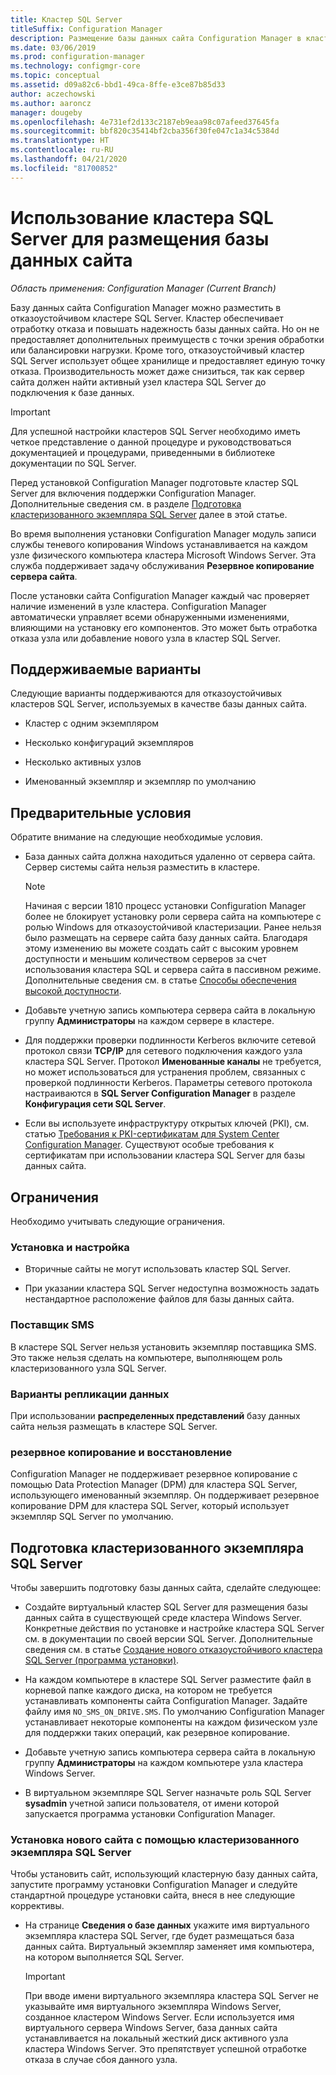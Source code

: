```yaml
---
title: Кластер SQL Server
titleSuffix: Configuration Manager
description: Размещение базы данных сайта Configuration Manager в кластере SQL Server
ms.date: 03/06/2019
ms.prod: configuration-manager
ms.technology: configmgr-core
ms.topic: conceptual
ms.assetid: d09a82c6-bbd1-49ca-8ffe-e3ce87b85d33
author: aczechowski
ms.author: aaroncz
manager: dougeby
ms.openlocfilehash: 4e731ef2d133c2187eb9eaa98c07afeed37645fa
ms.sourcegitcommit: bbf820c35414bf2cba356f30fe047c1a34c5384d
ms.translationtype: HT
ms.contentlocale: ru-RU
ms.lasthandoff: 04/21/2020
ms.locfileid: "81700852"
---
```

# <a name="use-a-sql-server-cluster-for-the-site-database"></a>Использование кластера SQL Server для размещения базы данных сайта

*Область применения: Configuration Manager (Current Branch)*

Базу данных сайта Configuration Manager можно разместить в отказоустойчивом кластере SQL Server. Кластер обеспечивает отработку отказа и повышать надежность базы данных сайта. Но он не предоставляет дополнительных преимуществ с точки зрения обработки или балансировки нагрузки. Кроме того, отказоустойчивый кластер SQL Server использует общее хранилище и предоставляет единую точку отказа. Производительность может даже снизиться, так как сервер сайта должен найти активный узел кластера SQL Server до подключения к базе данных.  

> [!IMPORTANT]  
> Для успешной настройки кластеров SQL Server необходимо иметь четкое представление о данной процедуре и руководствоваться документацией и процедурами, приведенными в библиотеке документации по SQL Server.  


Перед установкой Configuration Manager подготовьте кластер SQL Server для включения поддержки Configuration Manager. Дополнительные сведения см. в разделе [Подготовка кластеризованного экземпляра SQL Server](#bkmk_prepare) далее в этой статье.

Во время выполнения установки Configuration Manager модуль записи службы теневого копирования Windows устанавливается на каждом узле физического компьютера кластера Microsoft Windows Server. Эта служба поддерживает задачу обслуживания **Резервное копирование сервера сайта**.  

После установки сайта Configuration Manager каждый час проверяет наличие изменений в узле кластера. Configuration Manager автоматически управляет всеми обнаруженными изменениями, влияющими на установку его компонентов. Это может быть отработка отказа узла или добавление нового узла в кластер SQL Server.  



## <a name="supported-options"></a>Поддерживаемые варианты

Следующие варианты поддерживаются для отказоустойчивых кластеров SQL Server, используемых в качестве базы данных сайта.

- Кластер с одним экземпляром  

- Несколько конфигураций экземпляров  

- Несколько активных узлов  

- Именованный экземпляр и экземпляр по умолчанию  



## <a name="prerequisites"></a>Предварительные условия

Обратите внимание на следующие необходимые условия.  

- База данных сайта должна находиться удаленно от сервера сайта. Сервер системы сайта нельзя разместить в кластере.  

    > [!Note]  
    > Начиная с версии 1810 процесс установки Configuration Manager более не блокирует установку роли сервера сайта на компьютере с ролью Windows для отказоустойчивой кластеризации. Ранее нельзя было размещать на сервере сайта базу данных сайта. Благодаря этому изменению вы можете создать сайт с высоким уровнем доступности и меньшим количеством серверов за счет использования кластера SQL и сервера сайта в пассивном режиме. Дополнительные сведения см. в статье [Способы обеспечения высокой доступности](high-availability-options.md). <!--3607761, fka 1359132-->  

- Добавьте учетную запись компьютера сервера сайта в локальную группу **Администраторы** на каждом сервере в кластере.  

- Для поддержки проверки подлинности Kerberos включите сетевой протокол связи **TCP/IP** для сетевого подключения каждого узла кластера SQL Server. Протокол **Именованные каналы** не требуется, но может использоваться для устранения проблем, связанных с проверкой подлинности Kerberos. Параметры сетевого протокола настраиваются в **SQL Server Configuration Manager** в разделе **Конфигурация сети SQL Server**.  

- Если вы используете инфраструктуру открытых ключей (PKI), см. статью [Требования к PKI-сертификатам для System Center Configuration Manager](../../../plan-design/network/pki-certificate-requirements.md). Существуют особые требования к сертификатам при использовании кластера SQL Server для базы данных сайта.  



## <a name="limitations"></a>Ограничения

Необходимо учитывать следующие ограничения.  


### <a name="installation-and-configuration"></a>Установка и настройка

- Вторичные сайты не могут использовать кластер SQL Server.  

- При указании кластера SQL Server недоступна возможность задать нестандартное расположение файлов для базы данных сайта.  


### <a name="sms-provider"></a>Поставщик SMS

В кластере SQL Server нельзя установить экземпляр поставщика SMS. Это также нельзя сделать на компьютере, выполняющем роль кластеризованного узла SQL Server.  


### <a name="data-replication-options"></a>Варианты репликации данных

При использовании **распределенных представлений** базу данных сайта нельзя размещать в кластере SQL Server.  


### <a name="backup-and-recovery"></a>резервное копирование и восстановление

Configuration Manager не поддерживает резервное копирование с помощью Data Protection Manager (DPM) для кластера SQL Server, использующего именованный экземпляр. Он поддерживает резервное копирование DPM для кластера SQL Server, который использует экземпляр SQL Server по умолчанию.  



## <a name="prepare-a-clustered-sql-server-instance"></a><a name="bkmk_prepare"></a> Подготовка кластеризованного экземпляра SQL Server  

Чтобы завершить подготовку базы данных сайта, сделайте следующее:

- Создайте виртуальный кластер SQL Server для размещения базы данных сайта в существующей среде кластера Windows Server. Конкретные действия по установке и настройке кластера SQL Server см. в документации по своей версии SQL Server. Дополнительные сведения см. в статье [Создание нового отказоустойчивого кластера SQL Server (программа установки)](https://docs.microsoft.com/sql/sql-server/failover-clusters/install/create-a-new-sql-server-failover-cluster-setup?view=sql-server-2017).  

- На каждом компьютере в кластере SQL Server разместите файл в корневой папке каждого диска, на котором не требуется устанавливать компоненты сайта Configuration Manager. Задайте файлу имя `NO_SMS_ON_DRIVE.SMS`. По умолчанию Configuration Manager устанавливает некоторые компоненты на каждом физическом узле для поддержки таких операций, как резервное копирование.  

- Добавьте учетную запись компьютера сервера сайта в локальную группу **Администраторы** на каждом компьютере узла кластера Windows Server.  

- В виртуальном экземпляре SQL Server назначьте роль SQL Server **sysadmin** учетной записи пользователя, от имени которой запускается программа установки Configuration Manager.  


### <a name="to-install-a-new-site-using-a-clustered-sql-server"></a>Установка нового сайта с помощью кластеризованного экземпляра SQL Server  

Чтобы установить сайт, использующий кластерную базу данных сайта, запустите программу установки Configuration Manager и следуйте стандартной процедуре установки сайта, внеся в нее следующие коррективы.  

- На странице **Сведения о базе данных** укажите имя виртуального экземпляра кластера SQL Server, где будет размещаться база данных сайта. Виртуальный экземпляр заменяет имя компьютера, на котором выполняется SQL Server.  

    > [!IMPORTANT]  
    > При вводе имени виртуального экземпляра кластера SQL Server не указывайте имя виртуального экземпляра Windows Server, созданное кластером Windows Server. Если используется имя виртуального сервера Windows Server, база данных сайта устанавливается на локальный жесткий диск активного узла кластера Windows Server. Это препятствует успешной отработке отказа в случае сбоя данного узла.  
